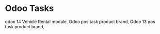 # Odoo Tasks
odoo 14 Vehicle Rental module, 
Odoo pos task product brand,
Odoo 13 pos task product brand,
